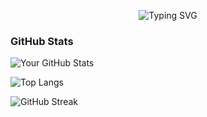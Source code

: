 <p align="center">
 <img src="https://readme-typing-svg.demolab.com?font=Fira+Code&size=19&pause=1000&color=FF0000&width=435&lines=𝐐𝐔𝐄+𝐑𝐎𝐋𝐋𝐎+𝐒𝐎𝐘+𝐄𝐑𝐈𝐂𝐊+𝐄𝐋+𝐏𝐈𝐓𝐔𝐃𝐎!;𝐃𝐄𝐉𝐀+𝐓𝐔+𝐄𝐒𝐓𝐑𝐄𝐋𝐋𝐀!" alt="Typing SVG" />

### GitHub Stats

![Your GitHub Stats](https://github-readme-stats.vercel.app/api?username=elpajas30001&show_icons=true&theme=github_dark)

![Top Langs](https://github-readme-stats.vercel.app/api/top-langs/?username=elpajas30001&layout=compact&theme=github_dark)

![GitHub Streak](https://github-readme-streak-stats.herokuapp.com/?user=elpajas30001&theme=github-dark)